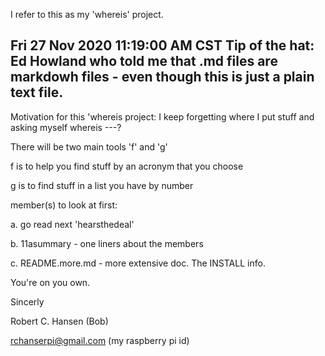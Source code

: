 I refer to this as my 'whereis' project.

Fri 27 Nov 2020 11:19:00 AM CST
Tip of the hat: Ed Howland who told me that .md files are markdowh
files - even though this is just a plain text file.
----------------------------------------------------------------

Motivation for this 'whereis project: I keep forgetting where I put
stuff and asking myself   whereis ---?

There will be two main tools  'f' and 'g'

f  is to help you find stuff by an acronym that you choose

g  is to find stuff in a list you have by number


member(s) to look at first:

a. go read next 'hearsthedeal'

b. 11asummary - one liners about the members

c. README.more.md - more extensive doc.   The INSTALL info.


You're on you own.


Sincerly

Robert C. Hansen (Bob)

rchanserpi@gmail.com   (my raspberry pi id)

